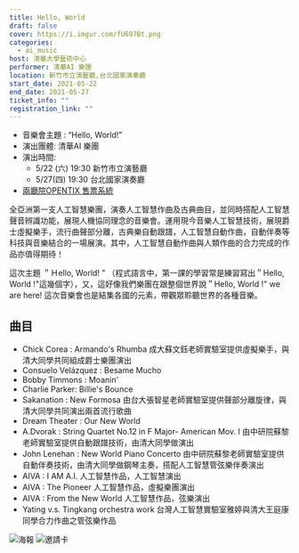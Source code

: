 ```yaml
---
title: Hello, World
draft: false
cover: https://i.imgur.com/fU697Bt.png
categories:
  - ai_music
host: 清華大學藝術中心
performer: 清華AI 樂團
location: 新竹市立演藝廳,台北國家演奏廳
start_date: 2021-05-22
end_date: 2021-05-27
ticket_info: ""
registration_link: ""
---
```

- 音樂會主題 : “Hello, World!” 
- 演出團體: 清華AI 樂團
- 演出時間:  
    - 5/22 (六) 19:30 新竹市立演藝廳
    - 5/27(四) 19:30 台北國家演奏廳
- [兩廳院OPENTIX 售票系統](https://www.opentix.life/event/1372407726188187653?fbclid=IwAR1xOD0W8AAQGZjp762C2mUwLaj2xMucl_BvX_U1cikCy3Ap_1C7yDA-fL8)

全亞洲第一支人工智慧樂團，演奏人工智慧作曲及古典曲目，並同時搭配人工智慧聲音辨識功能，展現人機協同理念的音樂會。運用現今音樂人工智慧技術，展現爵士虛擬樂手，流行曲聲部分離，古典樂自動跟譜，人工智慧自動作曲，自動伴奏等科技與音樂結合的一場展演。其中，人工智慧自動作曲與人類作曲的合力完成的作品亦值得期待！

這次主題 ＂Ｈello, World! " （程式語言中，第一課的學習常是練習寫出＂Hello, World !"這幾個字），又，這好像我們樂團在跟整個世界說＂Hello, World !" we are here! 這次音樂會也是結集各國的元素，帶觀眾聆聽世界的各種音樂。



## 曲目



- Chick Corea : Armando's Rhumba 成大蘇文鈺老師實驗室提供虛擬樂手，與清大同學共同組成爵士樂團演出
- Consuelo Velázquez : Besame Mucho 
- Bobby Timmons : Moanin'
- Charlie Parker: Billie's Bounce
- Sakanation : New Formosa 由台大張智星老師實驗室提供聲部分離旋律，與清大同學共同演出兩首流行歌曲
- Dream Theater : Our New World
- A.Dvorak : String Quartet No.12 in F Major- American Mov. I 由中研院蘇黎老師實驗室提供自動跟譜技術，由清大同學做演出
- John Lenehan : New World Piano Concerto 由中研院蘇黎老師實驗室提供自動伴奏技術，由清大同學做鋼琴主奏，搭配人工智慧管弦樂伴奏演出
- AIVA :  I AM A.I. 人工智慧作品，人工智慧演出
- AIVA : The Pioneer 人工智慧作品，虛擬樂團演出
- AIVA : From the New World 人工智慧作品，弦樂演出
- Yating v.s. Tingkang orchestra work 台灣人工智慧實驗室雅婷與清大王庭康同學合力作曲之管弦樂作品


![海報](https://i.imgur.com/fU697Bt.png)
![邀請卡](https://i.imgur.com/gi6ZboP.jpg)